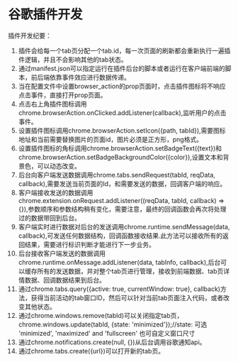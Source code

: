 # 谷歌插件开发
插件开发纪要：
1. 插件会给每一个tab页分配一个tab.id，每一次页面的刷新都会重新执行一遍插件逻辑，并且不会影响其他的tab状态。
2. 通过manifest.json可以指定运行在插件后台的脚本或者运行在客户端前端的脚本，前后端依靠事件效应进行数据传递。
3. 当在配置文件中设置browser_action的prop页面时，点击插件图标将不响应点击事件，直接打开prop页面。
4. 点击右上角插件图标调用chrome.browserAction.onClicked.addListener(callback),监听用户的点击事件。
5. 设置插件图标调用chrome.browserAction.setIcon({path, tabId}),需要图标地址和当前需要替换图片的页面id，图片必须是正方形，png格式。
6. 设置插件图标的角标调用chrome.browserAction.setBadgeText({text})和chrome.browserAction.setBadgeBackgroundColor({color}),设置文本和背景色，可以动态改变。
7. 后台向客户端发送数据调用chrome.tabs.sendRequest(tabId, reqData, callback),需要发送当前页面的Id，和需要发送的数据，回调客户端的响应。
8. 客户端接收发送的数据调用chrome.extension.onRequest.addListener((reqData, tabId, callback) => {}),参数顺序和参数结构稍有变化，需要注意，最终的回调函数会再次将处理过的数据带回到后台。
9. 客户端实时进行数据对后台的发送调用chrome.runtime.sendMessage(data, callback),可发送任何数据结构，回调函数接收结果.此方法可以接收所有的返回结果，需要进行标识判断才能进行下一步业务。
10. 后台接收客户端发送的数据调用chrome.runtime.onMessage.addListener(data, tabInfo, callback),后台可以缓存所有的发送数据，并对整个tab页进行管理，接收到前端数据、tab页详情数据、回调数据结果到后台。
11. 通过chrome.tabs.query({active: true, currentWindow: true}, callback)方法，获得当前活动的tab窗口ID，然后可以针对当前tab页面注入代码，或者改变其他状态。
12. 通过chrome.windows.remove(tabId)可以关闭指定tab页，chrome.windows.update(tabId, {state: 'minimized'});//state: 可选 'minimized', 'maximized' and 'fullscreen' 也可自定义窗口尺寸
13. 通过chrome.notifications.create(null, {})从后台调用谷歌通知api。
14. 通过chrome.tabs.create({url})可以打开新的tab页。
